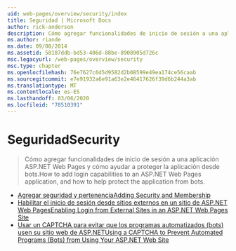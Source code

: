 ```yaml
---
uid: web-pages/overview/security/index
title: Seguridad | Microsoft Docs
author: rick-anderson
description: Cómo agregar funcionalidades de inicio de sesión a una aplicación ASP.NET Web Pages y cómo ayudar a proteger la aplicación desde bots.
ms.author: riande
ms.date: 09/08/2014
ms.assetid: 58187ddb-bd53-406d-88be-8908905d726c
msc.legacyurl: /web-pages/overview/security
msc.type: chapter
ms.openlocfilehash: 76e7627c6d5d9582d2b08599e49ea174ce56caab
ms.sourcegitcommit: e7e91932a6e91a63e2e46417626f39d6b244a3ab
ms.translationtype: MT
ms.contentlocale: es-ES
ms.lasthandoff: 03/06/2020
ms.locfileid: "78510391"
---
```

# <a name="security"></a><span data-ttu-id="51da5-103">Seguridad</span><span class="sxs-lookup"><span data-stu-id="51da5-103">Security</span></span>

> <span data-ttu-id="51da5-104">Cómo agregar funcionalidades de inicio de sesión a una aplicación ASP.NET Web Pages y cómo ayudar a proteger la aplicación desde bots.</span><span class="sxs-lookup"><span data-stu-id="51da5-104">How to add login capabilities to an ASP.NET Web Pages application, and how to help protect the application from bots.</span></span>

- [<span data-ttu-id="51da5-105">Agregar seguridad y pertenencia</span><span class="sxs-lookup"><span data-stu-id="51da5-105">Adding Security and Membership</span></span>](16-adding-security-and-membership.md)
- [<span data-ttu-id="51da5-106">Habilitar el inicio de sesión desde sitios externos en un sitio de ASP.NET Web Pages</span><span class="sxs-lookup"><span data-stu-id="51da5-106">Enabling Login from External Sites in an ASP.NET Web Pages Site</span></span>](enabling-login-from-external-sites-in-an-aspnet-web-pages-site.md)
- [<span data-ttu-id="51da5-107">Usar un CAPTCHA para evitar que los programas automatizados (bots) usen su sitio web de ASP.NET</span><span class="sxs-lookup"><span data-stu-id="51da5-107">Using a CAPTCHA to Prevent Automated Programs (Bots) from Using Your ASP.NET Web Site</span></span>](using-a-catpcha-to-prevent-automated-programs-bots-from-using-your-aspnet-web-site.md)
